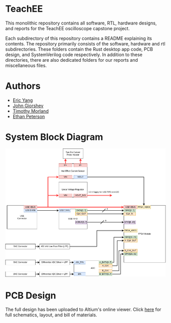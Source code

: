 # TeachEE
This monolithic repository contains all software, RTL, hardware designs, and
reports for the TeachEE oscilloscope capstone project.

Each subdirectory of this repository contains a README explaining its contents.
The repository primarily consists of the software, hardware and rtl
subdirectories. These folders contain the Rust desktop app code, PCB design, and
SystemVerilog code respectively. In addition to these directories, there are also dedicated folders for our reports and miscellaneous files.

# Authors
- [Eric Yang](https://github.com/EYangster)
- [John Giorshev](https://github.com/jagprog5)
- [Timothy Morland](https://github.com/thetimmorland)
- [Ethan Peterson](https://github.com/ethanmpeterson)

# System Block Diagram

![Drawio Diagram](./misc/TeachEE-System-Diagram.drawio.png)

# PCB Design
The full design has been uploaded to Altium's online viewer. Click [here](https://365.altium.com/files/0E0F9283-7CE6-4F7A-A1F5-A4D0804C79EE) for
full schematics, layout, and bill of materials.

